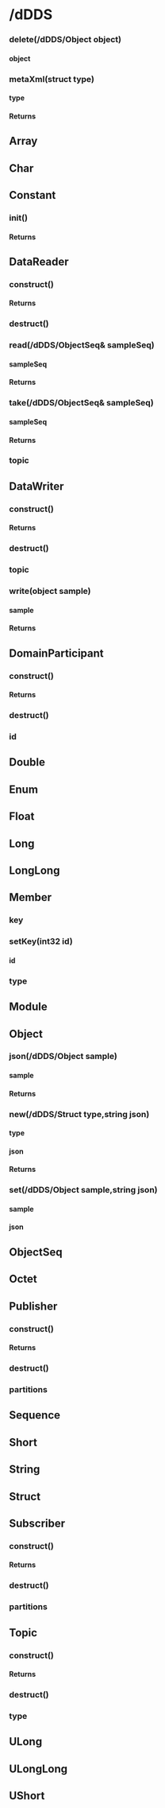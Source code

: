 # /dDDS
### delete(/dDDS/Object object)
#### object
### metaXml(struct type)
#### type
#### Returns

## Array

## Char

## Constant
### init()
#### Returns

## DataReader
### construct()
#### Returns
### destruct()
### read(/dDDS/ObjectSeq& sampleSeq)
#### sampleSeq
#### Returns
### take(/dDDS/ObjectSeq& sampleSeq)
#### sampleSeq
#### Returns
### topic

## DataWriter
### construct()
#### Returns
### destruct()
### topic
### write(object sample)
#### sample
#### Returns

## DomainParticipant
### construct()
#### Returns
### destruct()
### id

## Double

## Enum

## Float

## Long

## LongLong

## Member
### key
### setKey(int32 id)
#### id
### type

## Module

## Object
### json(/dDDS/Object sample)
#### sample
#### Returns
### new(/dDDS/Struct type,string json)
#### type
#### json
#### Returns
### set(/dDDS/Object sample,string json)
#### sample
#### json

## ObjectSeq

## Octet

## Publisher
### construct()
#### Returns
### destruct()
### partitions

## Sequence

## Short

## String

## Struct

## Subscriber
### construct()
#### Returns
### destruct()
### partitions

## Topic
### construct()
#### Returns
### destruct()
### type

## ULong

## ULongLong

## UShort
